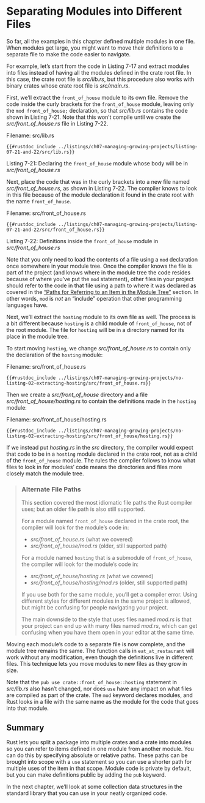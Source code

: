 # Separating Modules into Different Files

So far, all the examples in this chapter defined multiple modules in one file.
When modules get large, you might want to move their definitions to a separate
file to make the code easier to navigate.

For example, let’s start from the code in Listing 7-17 and extract modules into
files instead of having all the modules defined in the crate root file. In this
case, the crate root file is _src/lib.rs_, but this procedure also works with
binary crates whose crate root file is _src/main.rs_.

First, we’ll extract the `front_of_house` module to its own file. Remove the
code inside the curly brackets for the `front_of_house` module, leaving only
the `mod front_of_house;` declaration, so that _src/lib.rs_ contains the code
shown in Listing 7-21. Note that this won’t compile until we create the
_src/front_of_house.rs_ file in Listing 7-22.

<span class="filename">Filename: src/lib.rs</span>

```rust,ignore,does_not_compile
{{#rustdoc_include ../listings/ch07-managing-growing-projects/listing-07-21-and-22/src/lib.rs}}
```

<span class="caption">Listing 7-21: Declaring the `front_of_house` module whose
body will be in _src/front_of_house.rs_</span>

Next, place the code that was in the curly brackets into a new file named
_src/front_of_house.rs_, as shown in Listing 7-22. The compiler knows to look
in this file because of the module declaration it found in the crate root with
the name `front_of_house`.

<span class="filename">Filename: src/front_of_house.rs</span>

```rust,ignore
{{#rustdoc_include ../listings/ch07-managing-growing-projects/listing-07-21-and-22/src/front_of_house.rs}}
```

<span class="caption">Listing 7-22: Definitions inside the `front_of_house`
module in _src/front_of_house.rs_</span>

Note that you only need to load the contents of a file using a `mod`
declaration once somewhere in your module tree. Once the compiler knows the
file is part of the project (and knows where in the module tree the code
resides because of where you’ve put the `mod` statement), other files in your
project should refer to the code in that file using a path to where it was
declared as covered in the [“Paths for Referring to an Item in the Module
Tree”][paths]<!-- ignore --> section. In other words, `mod` is _not_ an
“include” operation that other programming languages have.

Next, we’ll extract the `hosting` module to its own file as well. The process
is a bit different because `hosting` is a child module of `front_of_house`, not
of the root module. The file for `hosting` will be in a directory named for its
place in the module tree.

To start moving `hosting`, we change _src/front_of_house.rs_ to contain only the
declaration of the `hosting` module:

<span class="filename">Filename: src/front_of_house.rs</span>

```rust,ignore
{{#rustdoc_include ../listings/ch07-managing-growing-projects/no-listing-02-extracting-hosting/src/front_of_house.rs}}
```

Then we create a _src/front_of_house_ directory and a file
_src/front_of_house/hosting.rs_ to contain the definitions made in the
`hosting` module:

<span class="filename">Filename: src/front_of_house/hosting.rs</span>

```rust,ignore
{{#rustdoc_include ../listings/ch07-managing-growing-projects/no-listing-02-extracting-hosting/src/front_of_house/hosting.rs}}
```

If we instead put _hosting.rs_ in the _src_ directory, the compiler would
expect that code to be in a `hosting` module declared in the crate root, not as
a child of the `front_of_house` module. The rules the compiler follows to know
what files to look in for modules’ code means the directories and files more
closely match the module tree.

> ### Alternate File Paths
>
> This section covered the most idiomatic file paths the Rust compiler uses;
> but an older file path is also still supported.
>
> For a module named `front_of_house` declared in the crate root, the compiler
> will look for the module’s code in:
>
> - _src/front_of_house.rs_ (what we covered)
> - _src/front_of_house/mod.rs_ (older, still supported path)
>
> For a module named `hosting` that is a submodule of `front_of_house`, the
> compiler will look for the module’s code in:
>
> - _src/front_of_house/hosting.rs_ (what we covered)
> - _src/front_of_house/hosting/mod.rs_ (older, still supported path)
>
> If you use both for the same module, you’ll get a compiler error. Using
> different styles for different modules in the same project is allowed, but
> might be confusing for people navigating your project.
>
> The main downside to the style that uses files named _mod.rs_ is that your
> project can end up with many files named _mod.rs_, which can get confusing
> when you have them open in your editor at the same time.

Moving each module’s code to a separate file is now complete, and the module
tree remains the same. The function calls in `eat_at_restaurant` will work
without any modification, even though the definitions live in different files.
This technique lets you move modules to new files as they grow in size.

Note that the `pub use crate::front_of_house::hosting` statement in
_src/lib.rs_ also hasn’t changed, nor does `use` have any impact on what files
are compiled as part of the crate. The `mod` keyword declares modules, and Rust
looks in a file with the same name as the module for the code that goes into
that module.

## Summary

Rust lets you split a package into multiple crates and a crate into modules
so you can refer to items defined in one module from another module. You can do
this by specifying absolute or relative paths. These paths can be brought into
scope with a `use` statement so you can use a shorter path for multiple uses of
the item in that scope. Module code is private by default, but you can make
definitions public by adding the `pub` keyword.

In the next chapter, we’ll look at some collection data structures in the
standard library that you can use in your neatly organized code.

[paths]: ch07-03-paths-for-referring-to-an-item-in-the-module-tree.html
